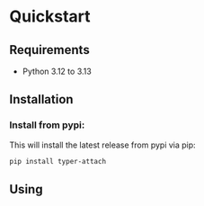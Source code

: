 # Quickstart

## Requirements

* Python 3.12 to 3.13


## Installation

### Install from pypi:

This will install the latest release from pypi via pip:

```bash
pip install typer-attach
```


## Using

